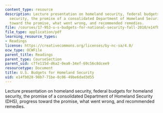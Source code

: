 ```yaml
---
content_type: resource
description: Lecture presentation on homeland security, federal budgets for homeland
  security, the promise of a consolidated Department of Homeland Security (DHS), progress
  toward the promise, what went wrong, and recommended remedies.
file: /courses/17-953-u-s-budgets-for-national-security-fall-2010/e14fb02898b771be8c0649be6dad3d55_MIT17_953F10_HomelandSecur.pdf
file_type: application/pdf
learning_resource_types:
- Readings
license: https://creativecommons.org/licenses/by-nc-sa/4.0/
ocw_type: OCWFile
parent_title: Readings
parent_type: CourseSection
parent_uid: c7fe115d-d6a2-0ea0-34ef-69c56c8dcee9
resourcetype: Document
title: U.S. Budgets for Homeland Security
uid: e14fb028-98b7-71be-8c06-49be6dad3d55
---
```

Lecture presentation on homeland security, federal budgets for homeland security, the promise of a consolidated Department of Homeland Security (DHS), progress toward the promise, what went wrong, and recommended remedies.